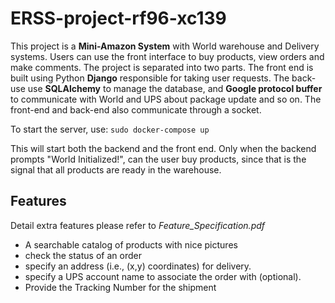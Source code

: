 # ERSS-project-rf96-xc139

This project is a **Mini-Amazon System** with World warehouse and Delivery systems. Users can use the front interface to buy products, view orders and make comments. The project is separated into two parts. The front end is built using Python **Django** responsible for taking user requests. The back-use use **SQLAlchemy** to manage the database, and **Google protocol buffer** to communicate with World and UPS about package update and so on. The front-end and back-end also communicate through a socket.

To start the server, use: `sudo docker-compose up`

This will start both the backend and the front end. Only when the backend prompts "World Initialized!", can the user buy products, since that is the signal that all products are ready in the warehouse. 

## Features

Detail extra features please refer to *Feature_Specification.pdf* 

* A searchable catalog of products with nice pictures
* check the status of an order
* specify an address (i.e., (x,y) coordinates) for delivery.
* specify a UPS account name to associate the order with (optional).
* Provide the Tracking Number for the shipment
